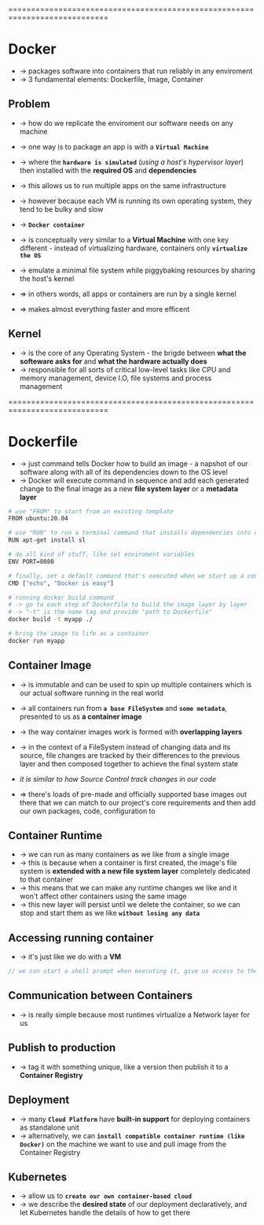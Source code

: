 ============================================================================
# Docker
* -> packages software into containers that run reliably in any enviroment
* -> 3 fundamental elements: Dockerfile, Image, Container

## Problem
* -> how do we replicate the enviroment our software needs on any machine

* -> one way is to package an app is with a **`Virtual Machine`** 
* -> where the **`hardware is simulated`** (_using a host's hypervisor layer_) then installed with the **required OS** and **dependencies**
* -> this allows us to run multiple apps on the same infrastructure
* -> however because each VM is running its own operating system, they tend to be bulky and slow

* -> **`Docker container`** 
* -> is conceptually very similar to a **Virtual Machine** with one key different - instead of virtualizing hardware, containers only **`virtualize the OS`**
* -> emulate a minimal file system while piggybaking resources by sharing the host's kernel
* => in others words, all apps or containers are run by a single kernel 
* => makes almost everything faster and more efficent

## Kernel
* -> is the core of any Operating System - the brigde between **what the softeware asks for** and **what the hardware actually does**
* -> responsible for all sorts of critical low-level tasks like CPU and memory management, device I.O, file systems and process management 

============================================================================
# Dockerfile 
* -> just command tells Docker how to build an image - a napshot of our software along with all of its dependencies down to the OS level
* -> Docker will execute command in sequence and add each generated change to the final image as a new **file system layer** or a **metadata layer** 

```bash - Example: Dockerfile
# use "FROM" to start from an existing template 
FROM ubuntu:20.04

# use "RUN" to run a terminal command that installs dependencies into our image
RUN apt-get install sl

# do all kind of stuff, like set enviroment variables 
ENV PORT=8080

# finally, set a default command that's executed when we start up a container
CMD ["echo", "Docker is easy"]
```

```bash - create image file
# running docker build command
# -> go to each step of Dockerfile to build the image layer by layer
# -> "-t" is the name tag and provide "path to Dockerfile"
docker build -t myapp ./

# bring the image to life as a container
docker run myapp 
```

## Container Image
* -> is immutable and can be used to spin up multiple containers which is our actual software running in the real world
* -> all containers run from **`a base FileSystem`** and **`some metadata`**, presented to us as **a container image**
* -> the way container images work is formed with **overlapping layers**

* -> in the context of a FileSystem instead of changing data and its source, file changes are tracked by their differences to the previous layer and then composed together to achieve the final system state
* _it is similar to how Source Control track changes in our code_

* => there's loads of pre-made and officially supported base images out there that we can match to our project's core requirements and then add our own packages, code, configuration to

## Container Runtime
* -> we can run as many containers as we like from a single image 
* -> this is because when a container is first created, the image's file system is **extended with a new file system layer** completely dedicated to that container
* -> this means that we can make any runtime changes we like and it won't affect other containers using the same image
* -> this new layer will persist until we delete the container, so we can stop and start them as we like **`without losing any data`**

## Accessing running container
* -> it's just like we do with a **VM**

```cs - for example: a Linux container
// we can start a shell prompt when executing it, give us access to the enviroment
```

## Communication between Containers
* -> is really simple because most runtimes virtualize a Network layer for us

## Publish to production
* -> tag it with something unique, like a version then publish it to a **Container Registry**

## Deployment
* -> many **`Cloud Platform`** have **built-in support** for deploying containers as standalone unit
* -> alternatively, we can **`install compatible container runtime (like Docker)`** on the machine we want to use and pull image from the Container Registry

## Kubernetes
* -> allow us to **`create our own container-based cloud`**
* -> we describe the **desired state** of our deployment declaratively, and let Kubernetes handle the details of how to get there